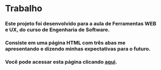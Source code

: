 # Trabalho
### Este projeto foi desenvolvido para a aula de Ferramentas WEB e UX, do curso de Engenharia de Software.
### Consiste em uma página HTML com três abas me apresentando e dizendo minhas expectativas para o futuro.
### Você pode acessar esta página clicando [aqui](https://xalinski.github.io/trabalho-faculdade01/).
